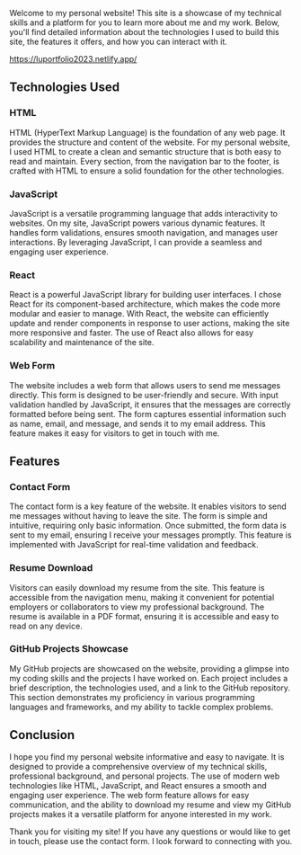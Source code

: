 

Welcome to my personal website! This site is a showcase of my technical skills and a platform for you to learn more about me and my work. Below, you'll find detailed information about the technologies I used to build this site, the features it offers, and how you can interact with it. 

https://luportfolio2023.netlify.app/

## Technologies Used

### HTML
HTML (HyperText Markup Language) is the foundation of any web page. It provides the structure and content of the website. For my personal website, I used HTML to create a clean and semantic structure that is both easy to read and maintain. Every section, from the navigation bar to the footer, is crafted with HTML to ensure a solid foundation for the other technologies.

### JavaScript
JavaScript is a versatile programming language that adds interactivity to websites. On my site, JavaScript powers various dynamic features. It handles form validations, ensures smooth navigation, and manages user interactions. By leveraging JavaScript, I can provide a seamless and engaging user experience.

### React
React is a powerful JavaScript library for building user interfaces. I chose React for its component-based architecture, which makes the code more modular and easier to manage. With React, the website can efficiently update and render components in response to user actions, making the site more responsive and faster. The use of React also allows for easy scalability and maintenance of the site.

### Web Form
The website includes a web form that allows users to send me messages directly. This form is designed to be user-friendly and secure. With input validation handled by JavaScript, it ensures that the messages are correctly formatted before being sent. The form captures essential information such as name, email, and message, and sends it to my email address. This feature makes it easy for visitors to get in touch with me.

## Features

### Contact Form
The contact form is a key feature of the website. It enables visitors to send me messages without having to leave the site. The form is simple and intuitive, requiring only basic information. Once submitted, the form data is sent to my email, ensuring I receive your messages promptly. This feature is implemented with JavaScript for real-time validation and feedback.

### Resume Download
Visitors can easily download my resume from the site. This feature is accessible from the navigation menu, making it convenient for potential employers or collaborators to view my professional background. The resume is available in a PDF format, ensuring it is accessible and easy to read on any device.

### GitHub Projects Showcase
My GitHub projects are showcased on the website, providing a glimpse into my coding skills and the projects I have worked on. Each project includes a brief description, the technologies used, and a link to the GitHub repository. This section demonstrates my proficiency in various programming languages and frameworks, and my ability to tackle complex problems.

## Conclusion

I hope you find my personal website informative and easy to navigate. It is designed to provide a comprehensive overview of my technical skills, professional background, and personal projects. The use of modern web technologies like HTML, JavaScript, and React ensures a smooth and engaging user experience. The web form feature allows for easy communication, and the ability to download my resume and view my GitHub projects makes it a versatile platform for anyone interested in my work.

Thank you for visiting my site! If you have any questions or would like to get in touch, please use the contact form. I look forward to connecting with you.
